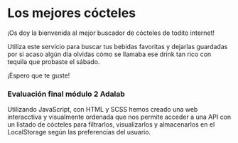 # Los mejores cócteles

¡Os doy la bienvenida al mejor buscador de cócteles de todito internet!

Utiliza este servicio para buscar tus bebidas favoritas y dejarlas guardadas por si acaso algún día olvidas cómo se llamaba ese drink tan rico con tequila que probaste el sábado. 

¡Espero que te guste!


### Evaluación final módulo 2 Adalab
Utilizando JavaScript, con HTML y SCSS hemos creado una web interacctiva y visualmente ordenada que nos permite acceder a una API con un listado de cócteles para filtrarlos, visualizarlos y almacenarlos en el LocalStorage según las preferencias del usuario. 